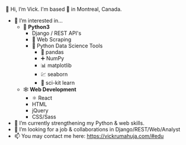 👋 Hi, I’m Vick. I'm based 📍 in Montreal, Canada.

- 👀 I’m interested in... 
  - 🐍 **Python3**
    - Django / REST API's
    - 🍴 Web Scraping
    - 🔬 Python Data Science Tools 
      - 🐼 pandas
      - ➕ NumPy
      - 📊 matplotlib
      - 💹 seaborn
      - 🤖 sci-kit learn
  - 🕸️ **Web Development**
    - ⚛️ React
    - HTML
    - jQuery
    - CSS/Sass
- 🌱 I’m currently strengthening my Python &amp; web skills.
- 💞️ I’m looking for a job &amp; collaborations in Django/REST/Web/Analyst
- 📫 You may contact me here: https://vickrumahuja.com/#edu

<!---
vvickedvveb/vvickedvveb is a ✨ special ✨ repository because its `README.md` (this file) appears on your GitHub profile.
You can click the Preview link to take a look at your changes.
--->
